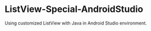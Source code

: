# ListView-Special-AndroidStudio
Using customized ListView with Java in Android Studio environment.
